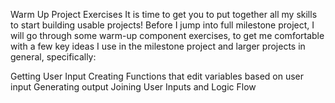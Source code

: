 Warm Up Project Exercises
It is time to get you to put together all my skills to start building usable projects! Before I jump into full
milestone project, I will go through some warm-up component exercises, to get me comfortable with a few key ideas I use
in the milestone project and larger projects in general, specifically:

Getting User Input
Creating Functions that edit variables based on user input
Generating output
Joining User Inputs and Logic Flow